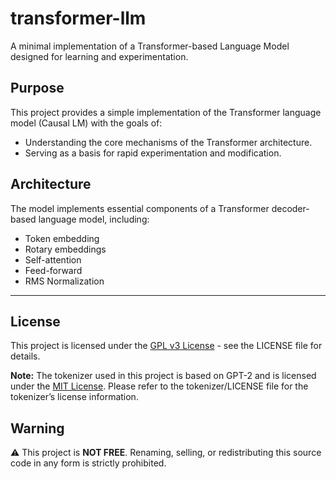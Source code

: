 # transformer-llm

A minimal implementation of a Transformer-based Language Model designed for learning and experimentation.

## Purpose

This project provides a simple implementation of the Transformer language model (Causal LM) with the goals of:

* Understanding the core mechanisms of the Transformer architecture.
* Serving as a basis for rapid experimentation and modification.

## Architecture

The model implements essential components of a Transformer decoder-based language model, including:

* Token embedding
* Rotary embeddings
* Self-attention
* Feed-forward
* RMS Normalization

---

## License

This project is licensed under the [GPL v3 License](LICENSE) - see the LICENSE file for details.

**Note:** The tokenizer used in this project is based on GPT-2 and is licensed under the [MIT License](tokenizer/LICENSE). Please refer to the tokenizer/LICENSE file for the tokenizer’s license information.

## Warning

⚠️ This project is **NOT FREE**.
Renaming, selling, or redistributing this source code in any form is strictly prohibited.
